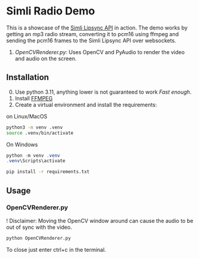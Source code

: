 # Simli Radio Demo

This is a showcase of the [Simli Lipsync API](ws://api.simli.ai/LipsyncStream) in action. The demo works by getting an mp3 radio stream, converting it to pcm16 using ffmpeg and sending the pcm16 frames to the Simli Lipsync API over websockets.

1. *OpenCVRenderer.py*: Uses OpenCV and PyAudio to render the video and audio on the screen.

## Installation

0. Use python 3.11, anything lower is not guaranteed to work *Fast enough*.
1. Install [FFMPEG](https://ffmpeg.org/download.html)
2. Create a virtual environment and install the requirements:

on Linux/MacOS

``` bash
python3 -m venv .venv
source .venv/bin/activate
```

On Windows

```powershell
python -m venv .venv
.venv\Scripts\activate
```

``` bash
pip install -r requirements.txt
```

## Usage

### OpenCVRenderer.py

! Disclaimer: Moving the OpenCV window around can cause the audio to be out of sync with the video.

``` bash
python OpenCVRenderer.py
```

To close just enter ctrl+c in the terminal.
